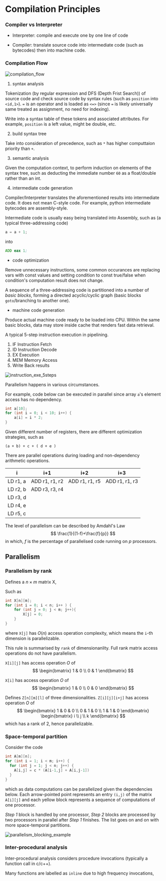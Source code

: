 # Compilation Principles

### Compiler vs Interpreter

* Interpreter: compile and execute one by one line of code

* Compiler: translate source code into intermediate code (such as bytecodes) then into machine code.

### Compilation Flow

![compilation_flow](imgs/compilation_flow.png "compilation_flow")

1. syntax analysis

Tokenization (by regular expression and DFS (Depth Frist Search)) of source code and check source code by syntax rules (such as `position` into `<id,1>`). `=` is an operator and is loaded as `<=>` (since `=` is likely universally same treated as assignment, no need for indexing).

Write into a syntax table of these tokens and associated attributes. For example, `position` is a left value, might be double, etc.

2. build syntax tree

Take into consideration of precedence, such as `*` has higher computtaion priority than `+`.

3. semantic analysis

Given the computation context, to perform induction on elements of the syntax tree, such as deducting the immediate number `60` as a float/double rather than an int.

4. intermediate code generation

Compiler/Interpreter translates the aforementioned results into intermediate code. It does not mean C-style code. For example, python intermediate bytecodes are assembly-style.

Intermediate code is usually easy being translated into Assembly, such as (a typical three-addressing code)

```cpp
a = a + 1;
```
into
```asm
ADD eax 1;
```

* code optimization

Remove unnecessary instructions, some common occurances are replacing vars with const values and setting condition to const true/false when condition's computation result does not change.

A sequence of a three-addressing code is partitioned into a number of *basic blocks*, forming a directed acyclic/cyclic graph (basic blocks `goto`/branching to another one).

* machine code generation

Produce actual machine code ready to be loaded into CPU. Within the same basic blocks, data may store inside cache that renders fast data retrieval.

A typical 5-step instruction execution in pipelining.

1. IF Instruction Fetch
2. ID Instruction Decode
3. EX Execution
4. MEM Memory Access
5. Write Back results

![instruction_exe_5steps](imgs/instruction_exe_5steps.png "instruction_exe_5steps")

Parallelism happens in various circumstances.

For example, code below can be executed in parallel since array `a`'s element access has no dependency.
```cpp
int a[10];
for (int i = 0; i < 10; i++) {
    a[i] = i * 2;
}
```

Given different number of registers, there are different optimization strategies, such as
```
(a + b) + c + ( d + e )
```
There are parallel operations during loading and non-dependency arithmetic operations.

| i | i+1 | i+2 | i+3 |
|-|-|-|-|
|LD r1, a| ADD r1, r1, r2 | ADD r1, r1, r5 | ADD r1, r1, r3
|LD r2, b| ADD r3, r3, r4 |
|LD r3, d| 
|LD r4, e|
|LD r5, c|

The level of parallelism can be described by Amdahl's Law
$$
\frac{1}{(1-f)+\frac{f}{p}}
$$
in which, $f$ is the percentage of parallelised code running on $p$ processors.

## Parallelism

### Parallelism by rank

Defines a $n \times m$ matrix X, 

Such as
```cpp
int X[n][m];
for (int i = 0; i < n; i++ ) {
    for (int j = 0; j < m; j++){
        X[j] = 0;
    }
}
```
where `X[j]` has $O(n)$ access operation complexity, which means the `i`-th dimension is parallelizable.

This rule is summarised by `rank` of dimensionanlity. Full rank matrix access operations do not have parallelism.

`X[i][j]` has access operation $O$ of
$$
\begin{bmatrix}
      1 & 0 \\
      0 & 1
\end{bmatrix}
$$


`X[i]` has access operation $O$ of
$$
\begin{bmatrix}
      1 & 0 \\
      0 & 0
\end{bmatrix}
$$

Defines `Z[n][m][l]` of three dimensionalities. `Z[i][j][i+j]` has access operation $O$ of 
$$
\begin{bmatrix}
      1 & 0 & 0 \\
      0 & 1 & 0 \\
      1 & 1 & 0
\end{bmatrix}
\begin{bmatrix}
      i \\
      j \\
      k
\end{bmatrix}
$$
which has a rank of $2$, hence parallelizable.

### Space-temporal partition

Consider the code
```cpp
int A[m][n];
for (int i = 1; i < m; i++) {
  for (int j = 1; j < n; j++) {
    A[i,j] = c * (A[i-1,j] + A[i,j-1]) 
  }
}
```
which as data computations can be parallelized given the dependencies below. Each arrow-pointed point represents an entry `(i,j)` of the matrix `A[i][j]` and each yellow block represents a sequence of computations of one processor.

*Step 1* block is handled by one processor, *Step 2* blocks are processed by two processors in parallel after *Step 1* finishes. The list goes on and on with more space-temporal partitions.

![parallelism_blocking_example](imgs/parallelism_blocking_example.png "parallelism_blocking_example")

### Inter-procedural analysis

Inter-procedural analysis considers procedure invocations (typically a function call in c/c++).

Many functions are labelled as `inline` due to high frequency invocations, 